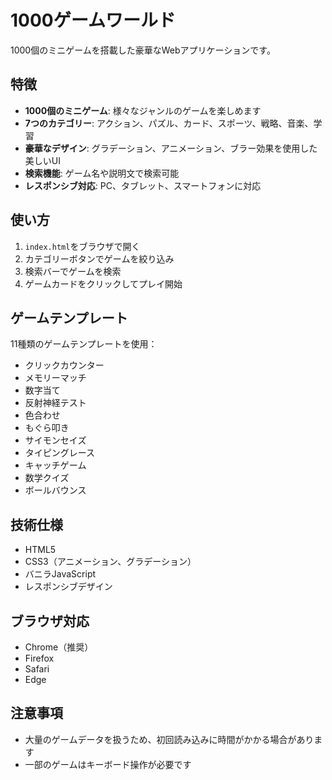 # 1000ゲームワールド

1000個のミニゲームを搭載した豪華なWebアプリケーションです。

## 特徴

- **1000個のミニゲーム**: 様々なジャンルのゲームを楽しめます
- **7つのカテゴリー**: アクション、パズル、カード、スポーツ、戦略、音楽、学習
- **豪華なデザイン**: グラデーション、アニメーション、ブラー効果を使用した美しいUI
- **検索機能**: ゲーム名や説明文で検索可能
- **レスポンシブ対応**: PC、タブレット、スマートフォンに対応

## 使い方

1. `index.html`をブラウザで開く
2. カテゴリーボタンでゲームを絞り込み
3. 検索バーでゲームを検索
4. ゲームカードをクリックしてプレイ開始

## ゲームテンプレート

11種類のゲームテンプレートを使用：
- クリックカウンター
- メモリーマッチ
- 数字当て
- 反射神経テスト
- 色合わせ
- もぐら叩き
- サイモンセイズ
- タイピングレース
- キャッチゲーム
- 数学クイズ
- ボールバウンス

## 技術仕様

- HTML5
- CSS3（アニメーション、グラデーション）
- バニラJavaScript
- レスポンシブデザイン

## ブラウザ対応

- Chrome（推奨）
- Firefox
- Safari
- Edge

## 注意事項

- 大量のゲームデータを扱うため、初回読み込みに時間がかかる場合があります
- 一部のゲームはキーボード操作が必要です